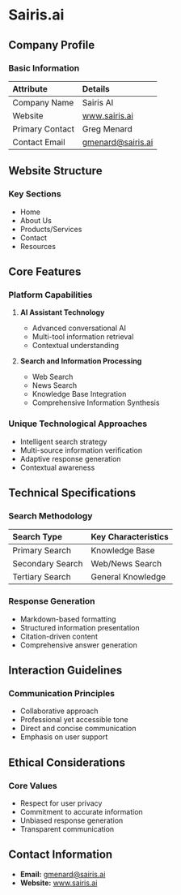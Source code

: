 # Sairis.ai

## Company Profile

### Basic Information

| Attribute | Details |
|:----------|:--------|
| Company Name | Sairis AI |
| Website | www.sairis.ai |
| Primary Contact | Greg Menard |
| Contact Email | gmenard@sairis.ai |

## Website Structure

### Key Sections

- Home
- About Us
- Products/Services
- Contact
- Resources

## Core Features

### Platform Capabilities

1. **AI Assistant Technology**
   - Advanced conversational AI
   - Multi-tool information retrieval
   - Contextual understanding

2. **Search and Information Processing**
   - Web Search
   - News Search
   - Knowledge Base Integration
   - Comprehensive Information Synthesis

### Unique Technological Approaches

- Intelligent search strategy
- Multi-source information verification
- Adaptive response generation
- Contextual awareness

## Technical Specifications

### Search Methodology

| Search Type | Key Characteristics |
|:------------|:--------------------|
| Primary Search | Knowledge Base |
| Secondary Search | Web/News Search |
| Tertiary Search | General Knowledge |

### Response Generation

- Markdown-based formatting
- Structured information presentation
- Citation-driven content
- Comprehensive answer generation

## Interaction Guidelines

### Communication Principles

- Collaborative approach
- Professional yet accessible tone
- Direct and concise communication
- Emphasis on user support

## Ethical Considerations

### Core Values

- Respect for user privacy
- Commitment to accurate information
- Unbiased response generation
- Transparent communication

## Contact Information

- **Email:** gmenard@sairis.ai
- **Website:** www.sairis.ai